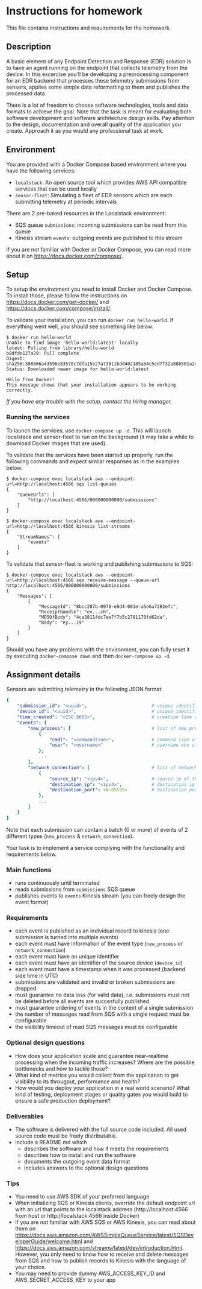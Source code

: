 # Instructions for homework

This file contains instructions and requirements for the homework.

## Description

A basic element of any Endpoint Detection and Response (EDR) solution is to have an agent running on the endpoint that collects telemetry from the device. In this excercise you'll be developing a preprocessing component for an EDR backend that processes these telemetry submissions from sensors, applies some simple data reformatting to them and publishes the processed data.

There is a lot of freedom to choose software technologies, tools and data formats to achieve the goal.
Note that the task is meant for evaluating both software development and software architecture design skills. Pay attention to the design, documentation and overall quality of the application you create. Approach it as you would any professional task at work.

## Environment

You are provided with a Docker Compose based environment where you have the following services:

* `localstack`: An open source tool which provides AWS API compatible services that can be used locally
* `sensor-fleet`: Simulating a fleet of EDR sensors which are each submitting telemetry at periodic intervals

There are 2 pre-baked resources in the Localstack environment:

* SQS queue `submissions`: incoming submissions can be read from this queue
* Kinesis stream `events`: outgoing events are published to this stream

If you are not familiar with Docker or Docker Compose, you can read more about it on https://docs.docker.com/compose/.

## Setup

To setup the environment you need to install Docker and Docker Compose. To install those, please follow the instructions on https://docs.docker.com/get-docker/ and https://docs.docker.com/compose/install/.

To validate your installation, you can run `docker run hello-world`. If everything went well, you should see something like below:

```console
$ docker run hello-world
Unable to find image 'hello-world:latest' locally
latest: Pulling from library/hello-world
b8dfde127a29: Pull complete 
Digest: sha256:308866a43596e83578c7dfa15e27a73011bdd402185a84c5cd7f32a88b501a24
Status: Downloaded newer image for hello-world:latest

Hello from Docker!
This message shows that your installation appears to be working correctly.
```


_If you have any trouble with the setup, contact the hiring manager._

### Running the services

To launch the services, use `docker-compose up -d`. This will launch localstack and sensor-fleet to run on the background (it may take a while to download Docker images that are used). 

To validate that the services have been started up properly, run the following commands and expect similar responses as in the examples below:


```console
$ docker-compose exec localstack aws --endpoint-url=http://localhost:4566 sqs list-queues
{
    "QueueUrls": [
        "http://localhost:4566/000000000000/submissions"
    ]
}
```

```console
$ docker-compose exec localstack aws --endpoint-url=http://localhost:4566 kinesis list-streams
{
    "StreamNames": [
        "events"
    ]
}
```

To validate that sensor-fleet is working and publishing submissions to SQS:

```console
$ docker-compose exec localstack aws --endpoint-url=http://localhost:4566 sqs receive-message --queue-url http://localhost:4566/000000000000/submissions
{
    "Messages": [
        {
            "MessageId": "8bcc287b-0970-e8d4-001e-a5e6a7282efc",
            "ReceiptHandle": "ev...ch",
            "MD5OfBody": "4ca38114dc7ee7f7b5c2781170fd62da",
            "Body": "ey...19"
        }
    ]
}
```

Should you have any problems with the environment, you can fully reset it by executing `docker-compose down` and then `docker-compose up -d`.

## Assignment details

Sensors are submitting telemetry in the following JSON format:

```yaml
{
    "submission_id": "<uuid>",                        # unique identifier of the submission (string)
    "device_id": "<uuid>",                            # unique identifier of the device (string)
    "time_created": "<ISO 8601>",                     # creation time of the submission, device local time (string)
    "events": {
        "new_process": [                              # list of new_process events
            {
                "cmdl": "<commandline>",              # command line of the executed process (string)
                "user": "<username>"                  # username who started the process (string)
            },
            ...
        ],
        "network_connection": [                       # list of network_connection events
            {
                "source_ip": "<ipv4>",                # source ip of the network connection, e.g. "192.168.0.1" (string)
                "destination_ip": "<ipv4>",           # destination ip of the network connection, e.g. "142.250.74.110" (string)
                "destination_port": <0-65535>         # destination port of the network connection, e.g. 443 (integer)
            },
            ...
        ]
    }
}
```

Note that each submission can contain a batch (0 or more) of events of 2 different types (`new_process` & `network_connection`).

Your task is to implement a service complying with the functionality and requirements below.

### Main functions

* runs continuously until terminated
* reads submissions from `submissions` SQS queue
* publishes events to `events` Kinesis stream (you can freely design the event format)

### Requirements

* each event is published as an individual record to kinesis (one submission is turned into multiple events)
* each event must have information of the event type (`new_process` or `network_connection`)
* each event must have an unique identifier
* each event must have an identifier of the source device (`device_id`)
* each event must have a timestamp when it was processed (backend side time in UTC)
* submissions are validated and invalid or broken submissions are dropped
* must guarantee no data loss (for valid data), i.e. submissions must not be deleted before all events are succesfully published
* must guarantee ordering of events in the context of a single submission
* the number of messages read from SQS with a single request must be configurable
* the visibility timeout of read SQS messages must be configurable


### Optional design questions

* How does your application scale and guarantee near-realtime processing when the incoming traffic increases? Where are the possible bottlenecks and how to tackle those?
* What kind of metrics you would collect from the application to get visibility to its througput, performance and health?
* How would you deploy your application in a real world scenario? What kind of testing, deployment stages or quality gates you would build to ensure a safe production deployment?

### Deliverables

* The software is delivered with the full source code included. All used source code must be freely distributable.
* Include a README.md which
    * describes the software and how it meets the requirements
    * describes how to install and run the software
    * documents the outgoing event data format
    * includes answers to the optional design questions


### Tips

* You need to use AWS SDK of your preferred language
* When initializing SQS or Kinesis clients, override the default endpoint url with an url that points to the localstack address (http://localhost:4566 from host or http://localstack:4566 inside Docker)
* If you are not familiar with AWS SQS or AWS Kinesis, you can read about them on https://docs.aws.amazon.com/AWSSimpleQueueService/latest/SQSDeveloperGuide/welcome.html and https://docs.aws.amazon.com/streams/latest/dev/introduction.html. However, you only need to know how to receive and delete messages from SQS and how to publish records to Kinesis with the language of your choice.
* You may need to provide dummy AWS_ACCESS_KEY_ID and AWS_SECRET_ACCESS_KEY to your app
